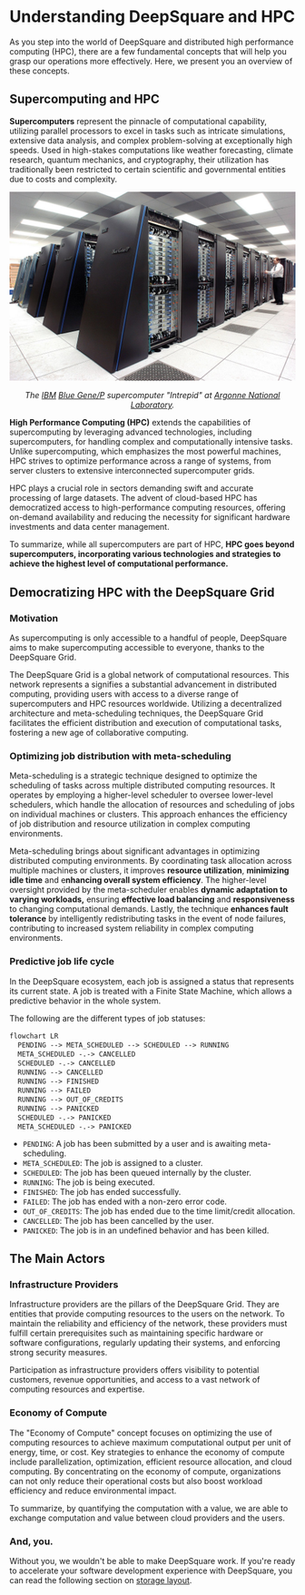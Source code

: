 # Understanding DeepSquare and HPC

As you step into the world of DeepSquare and distributed high performance computing (HPC), there are a few fundamental concepts that will help you grasp our operations more effectively. Here, we present you an overview of these concepts.

## Supercomputing and HPC

**Supercomputers** represent the pinnacle of computational capability, utilizing parallel processors to excel in tasks such as intricate simulations, extensive data analysis, and complex problem-solving at exceptionally high speeds. Used in high-stakes computations like weather forecasting, climate research, quantum mechanics, and cryptography, their utilization has traditionally been restricted to certain scientific and governmental entities due to costs and complexity.

<center>

![undefined](./04-core-concepts.assets/1280px-IBM_Blue_Gene_P_supercomputer.jpg)

_The [IBM](https://en.wikipedia.org/wiki/IBM) [Blue Gene/P](https://en.wikipedia.org/wiki/Blue_Gene) supercomputer "Intrepid" at [Argonne National Laboratory](https://en.wikipedia.org/wiki/Argonne_National_Laboratory)._

</center>

**High Performance Computing (HPC)** extends the capabilities of supercomputing by leveraging advanced technologies, including supercomputers, for handling complex and computationally intensive tasks. Unlike supercomputing, which emphasizes the most powerful machines, HPC strives to optimize performance across a range of systems, from server clusters to extensive interconnected supercomputer grids.

HPC plays a crucial role in sectors demanding swift and accurate processing of large datasets. The advent of cloud-based HPC has democratized access to high-performance computing resources, offering on-demand availability and reducing the necessity for significant hardware investments and data center management.

To summarize, while all supercomputers are part of HPC, **HPC goes beyond supercomputers, incorporating various technologies and strategies to achieve the highest level of computational performance.**

## Democratizing HPC with the DeepSquare Grid

### Motivation

As supercomputing is only accessible to a handful of people, DeepSquare aims to make supercomputing accessible to everyone, thanks to the DeepSquare Grid.

The DeepSquare Grid is a global network of computational resources. This network represents a signifies a substantial advancement in distributed computing, providing users with access to a diverse range of supercomputers and HPC resources worldwide. Utilizing a decentralized architecture and meta-scheduling techniques, the DeepSquare Grid facilitates the efficient distribution and execution of computational tasks, fostering a new age of collaborative computing.

### Optimizing job distribution with meta-scheduling

Meta-scheduling is a strategic technique designed to optimize the scheduling of tasks across multiple distributed computing resources. It operates by employing a higher-level scheduler to oversee lower-level schedulers, which handle the allocation of resources and scheduling of jobs on individual machines or clusters. This approach enhances the efficiency of job distribution and resource utilization in complex computing environments.

Meta-scheduling brings about significant advantages in optimizing distributed computing environments. By coordinating task allocation across multiple machines or clusters, it improves **resource utilization**, **minimizing idle time** and e**nhancing overall system efficiency**. The higher-level oversight provided by the meta-scheduler enables **dynamic adaptation to varying workloads,** ensuring **effective load balancing** and **responsiveness** to changing computational demands. Lastly, the technique **enhances fault tolerance** by intelligently redistributing tasks in the event of node failures, contributing to increased system reliability in complex computing environments.

### Predictive job life cycle

In the DeepSquare ecosystem, each job is assigned a status that represents its current state. A job is treated with a Finite State Machine, which allows a predictive behavior in the whole system.

The following are the different types of job statuses:

```mermaid
flowchart LR
  PENDING --> META_SCHEDULED --> SCHEDULED --> RUNNING
  META_SCHEDULED -.-> CANCELLED
  SCHEDULED -.-> CANCELLED
  RUNNING --> CANCELLED
  RUNNING --> FINISHED
  RUNNING --> FAILED
  RUNNING --> OUT_OF_CREDITS
  RUNNING --> PANICKED
  SCHEDULED -.-> PANICKED
  META_SCHEDULED -.-> PANICKED

```

- `PENDING`: A job has been submitted by a user and is awaiting meta-scheduling.
- `META_SCHEDULED`: The job is assigned to a cluster.
- `SCHEDULED`: The job has been queued internally by the cluster.
- `RUNNING`: The job is being executed.
- `FINISHED`: The job has ended successfully.
- `FAILED`: The job has ended with a non-zero error code.
- `OUT_OF_CREDITS`: The job has ended due to the time limit/credit allocation.
- `CANCELLED`: The job has been cancelled by the user.
- `PANICKED`: The job is in an undefined behavior and has been killed.

## The Main Actors

### Infrastructure Providers

Infrastructure providers are the pillars of the DeepSquare Grid. They are entities that provide computing resources to the users on the network. To maintain the reliability and efficiency of the network, these providers must fulfill certain prerequisites such as maintaining specific hardware or software configurations, regularly updating their systems, and enforcing strong security measures.

Participation as infrastructure providers offers visibility to potential customers, revenue opportunities, and access to a vast network of computing resources and expertise.

### Economy of Compute

The "Economy of Compute" concept focuses on optimizing the use of computing resources to achieve maximum computational output per unit of energy, time, or cost. Key strategies to enhance the economy of compute include parallelization, optimization, efficient resource allocation, and cloud computing. By concentrating on the economy of compute, organizations can not only reduce their operational costs but also boost workload efficiency and reduce environmental impact.

To summarize, by quantifying the computation with a value, we are able to exchange computation and value between cloud providers and the users.

### And, you.

Without you, we wouldn't be able to make DeepSquare work. If you're ready to accelerate your software development experience with DeepSquare, you can read the following section on [storage layout](/workflow/learn/storage-layout).
